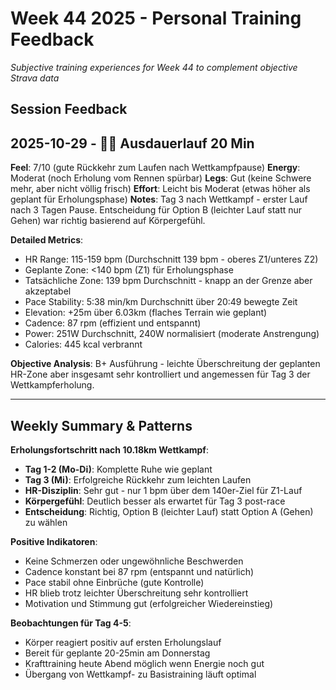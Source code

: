 # Week 44 2025 - Personal Training Feedback

*Subjective training experiences for Week 44 to complement objective Strava data*

## Session Feedback

## 2025-10-29 - 🏃‍♂️ Ausdauerlauf 20 Min
**Feel**: 7/10 (gute Rückkehr zum Laufen nach Wettkampfpause)
**Energy**: Moderat (noch Erholung vom Rennen spürbar)
**Legs**: Gut (keine Schwere mehr, aber nicht völlig frisch)
**Effort**: Leicht bis Moderat (etwas höher als geplant für Erholungsphase)
**Notes**: Tag 3 nach Wettkampf - erster Lauf nach 3 Tagen Pause. Entscheidung für Option B (leichter Lauf statt nur Gehen) war richtig basierend auf Körpergefühl.

**Detailed Metrics**:
- HR Range: 115-159 bpm (Durchschnitt 139 bpm - oberes Z1/unteres Z2)
- Geplante Zone: <140 bpm (Z1) für Erholungsphase
- Tatsächliche Zone: 139 bpm Durchschnitt - knapp an der Grenze aber akzeptabel
- Pace Stability: 5:38 min/km Durchschnitt über 20:49 bewegte Zeit
- Elevation: +25m über 6.03km (flaches Terrain wie geplant)
- Cadence: 87 rpm (effizient und entspannt)
- Power: 251W Durchschnitt, 240W normalisiert (moderate Anstrengung)
- Calories: 445 kcal verbrannt

**Objective Analysis**: B+ Ausführung - leichte Überschreitung der geplanten HR-Zone aber insgesamt sehr kontrolliert und angemessen für Tag 3 der Wettkampferholung.

---

## Weekly Summary & Patterns

**Erholungsfortschritt nach 10.18km Wettkampf**:
- **Tag 1-2 (Mo-Di)**: Komplette Ruhe wie geplant
- **Tag 3 (Mi)**: Erfolgreiche Rückkehr zum leichten Laufen
- **HR-Disziplin**: Sehr gut - nur 1 bpm über dem 140er-Ziel für Z1-Lauf
- **Körpergefühl**: Deutlich besser als erwartet für Tag 3 post-race
- **Entscheidung**: Richtig, Option B (leichter Lauf) statt Option A (Gehen) zu wählen

**Positive Indikatoren**:
- Keine Schmerzen oder ungewöhnliche Beschwerden
- Cadence konstant bei 87 rpm (entspannt und natürlich)
- Pace stabil ohne Einbrüche (gute Kontrolle)
- HR blieb trotz leichter Überschreitung sehr kontrolliert
- Motivation und Stimmung gut (erfolgreicher Wiedereinstieg)

**Beobachtungen für Tag 4-5**:
- Körper reagiert positiv auf ersten Erholungslauf
- Bereit für geplante 20-25min am Donnerstag
- Krafttraining heute Abend möglich wenn Energie noch gut
- Übergang von Wettkampf- zu Basistraining läuft optimal
